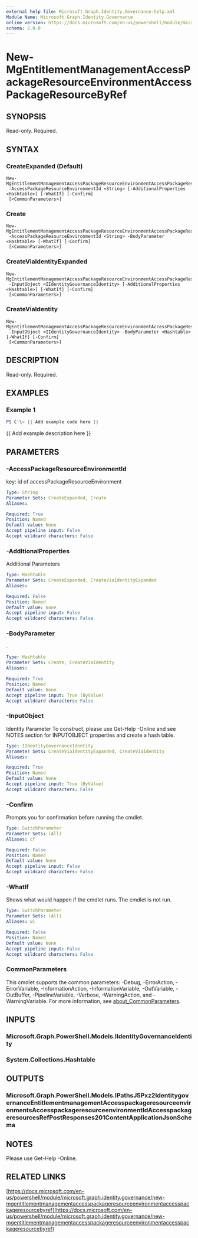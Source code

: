 ```yaml
---
external help file: Microsoft.Graph.Identity.Governance-help.xml
Module Name: Microsoft.Graph.Identity.Governance
online version: https://docs.microsoft.com/en-us/powershell/module/microsoft.graph.identity.governance/new-mgentitlementmanagementaccesspackageresourceenvironmentaccesspackageresourcebyref
schema: 2.0.0
---
```


# New-MgEntitlementManagementAccessPackageResourceEnvironmentAccessPackageResourceByRef

## SYNOPSIS
Read-only.
Required.

## SYNTAX

### CreateExpanded (Default)
```
New-MgEntitlementManagementAccessPackageResourceEnvironmentAccessPackageResourceByRef
 -AccessPackageResourceEnvironmentId <String> [-AdditionalProperties <Hashtable>] [-WhatIf] [-Confirm]
 [<CommonParameters>]
```

### Create
```
New-MgEntitlementManagementAccessPackageResourceEnvironmentAccessPackageResourceByRef
 -AccessPackageResourceEnvironmentId <String> -BodyParameter <Hashtable> [-WhatIf] [-Confirm]
 [<CommonParameters>]
```

### CreateViaIdentityExpanded
```
New-MgEntitlementManagementAccessPackageResourceEnvironmentAccessPackageResourceByRef
 -InputObject <IIdentityGovernanceIdentity> [-AdditionalProperties <Hashtable>] [-WhatIf] [-Confirm]
 [<CommonParameters>]
```

### CreateViaIdentity
```
New-MgEntitlementManagementAccessPackageResourceEnvironmentAccessPackageResourceByRef
 -InputObject <IIdentityGovernanceIdentity> -BodyParameter <Hashtable> [-WhatIf] [-Confirm]
 [<CommonParameters>]
```

## DESCRIPTION
Read-only.
Required.

## EXAMPLES

### Example 1
```powershell
PS C:\> {{ Add example code here }}
```

{{ Add example description here }}

## PARAMETERS

### -AccessPackageResourceEnvironmentId
key: id of accessPackageResourceEnvironment

```yaml
Type: String
Parameter Sets: CreateExpanded, Create
Aliases:

Required: True
Position: Named
Default value: None
Accept pipeline input: False
Accept wildcard characters: False
```

### -AdditionalProperties
Additional Parameters

```yaml
Type: Hashtable
Parameter Sets: CreateExpanded, CreateViaIdentityExpanded
Aliases:

Required: False
Position: Named
Default value: None
Accept pipeline input: False
Accept wildcard characters: False
```

### -BodyParameter
.

```yaml
Type: Hashtable
Parameter Sets: Create, CreateViaIdentity
Aliases:

Required: True
Position: Named
Default value: None
Accept pipeline input: True (ByValue)
Accept wildcard characters: False
```

### -InputObject
Identity Parameter
To construct, please use Get-Help -Online and see NOTES section for INPUTOBJECT properties and create a hash table.

```yaml
Type: IIdentityGovernanceIdentity
Parameter Sets: CreateViaIdentityExpanded, CreateViaIdentity
Aliases:

Required: True
Position: Named
Default value: None
Accept pipeline input: True (ByValue)
Accept wildcard characters: False
```

### -Confirm
Prompts you for confirmation before running the cmdlet.

```yaml
Type: SwitchParameter
Parameter Sets: (All)
Aliases: cf

Required: False
Position: Named
Default value: None
Accept pipeline input: False
Accept wildcard characters: False
```

### -WhatIf
Shows what would happen if the cmdlet runs.
The cmdlet is not run.

```yaml
Type: SwitchParameter
Parameter Sets: (All)
Aliases: wi

Required: False
Position: Named
Default value: None
Accept pipeline input: False
Accept wildcard characters: False
```

### CommonParameters
This cmdlet supports the common parameters: -Debug, -ErrorAction, -ErrorVariable, -InformationAction, -InformationVariable, -OutVariable, -OutBuffer, -PipelineVariable, -Verbose, -WarningAction, and -WarningVariable. For more information, see [about_CommonParameters](http://go.microsoft.com/fwlink/?LinkID=113216).

## INPUTS

### Microsoft.Graph.PowerShell.Models.IIdentityGovernanceIdentity
### System.Collections.Hashtable
## OUTPUTS

### Microsoft.Graph.PowerShell.Models.IPathsJ5Pxz2IdentitygovernanceEntitlementmanagementAccesspackageresourceenvironmentsAccesspackageresourceenvironmentIdAccesspackageresourcesRefPostResponses201ContentApplicationJsonSchema
## NOTES
Please use Get-Help -Online.

## RELATED LINKS

[https://docs.microsoft.com/en-us/powershell/module/microsoft.graph.identity.governance/new-mgentitlementmanagementaccesspackageresourceenvironmentaccesspackageresourcebyref](https://docs.microsoft.com/en-us/powershell/module/microsoft.graph.identity.governance/new-mgentitlementmanagementaccesspackageresourceenvironmentaccesspackageresourcebyref)

